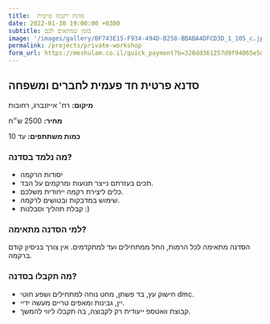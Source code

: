 ```yaml
---
title:  סדנת רקמה פרטית
date: 2022-01-30 19:00:00 +0300
subtitle: בזמן שמתאים לכם
image: '/images/gallery/BF743E15-F934-494D-B258-BBABA4DFCD3D_1_105_c.jpeg'
permalink: /projects/private-workshop
form_url: https://meshulam.co.il/quick_payment?b=328dd361257d9f94065e585cdc66cfec
---
```


## סדנא פרטית חד פעמית לחברים ומשפחה

**מיקום:** רח׳ אייזנברג, רחובות

**מחיר:** 2500 ש״ח

**כמות משתתפים:** עד 10

### מה נלמד בסדנה?

- יסודות הרקמה
- תכים בעזרתם נייצר תנועות ומרקמים על הבד.
- כלים ליצירת רקמה ייחודית משלכם.
- שימוש במדבקות ובטושים לרקמה.
- קבלת תהליך וסבלנות :)

### למי הסדנה מתאימה?

הסדנה מתאימה לכל הרמות, החל ממתחילים ועד למתקדמים. אין צורך בניסיון קודם ברקמה.

### מה תקבלו בסדנה?

- חישוק עץ, בד פשתן, מחט נוחה למתחילים ושפע חוטי dmc.
- יין, גבינות ומאפים טריים מעשה ידיי.
- קבוצת וואטספ ייעודית רק לקבוצה, בה תקבלו ליווי להמשך.
